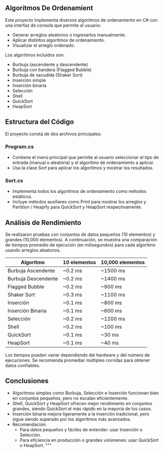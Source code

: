 ## Algoritmos De Ordenamient

Este proyecto implementa diversos algoritmos de ordenamiento en C# con una interfaz de consola que permite al usuario:

- Generar arreglos aleatorios o ingresarlos manualmente.
- Aplicar distintos algoritmos de ordenamiento.
- Visualizar el arreglo ordenado.

Los algoritmos incluidos son:

- Burbuja (ascendente y descendente)
- Burbuja con bandera (Flagged Bubble)
- Burbuja de sacudida (Shaker Sort)
- Inserción simple
- Inserción binaria
- Selección
- Shell
- QuickSort
- HeapSort

## Estructura del Código

El proyecto consta de dos archivos principales:

### Program.cs

- Contiene el menú principal que permite al usuario seleccionar el tipo de entrada (manual o aleatoria) y el algoritmo de ordenamiento a aplicar.
- Usa la clase Sort para aplicar los algoritmos y mostrar los resultados.

### Sort.cs

- Implementa todos los algoritmos de ordenamiento como métodos estáticos.
- Incluye métodos auxiliares como Print para mostrar los arreglos y Partition / Heapify para QuickSort y HeapSort respectivamente.

## Análisis de Rendimiento

Se realizaron pruebas con conjuntos de datos pequeños (10 elementos) y grandes (10,000 elementos). A continuación, se muestra una comparación de tiempos promedio de ejecución (en milisegundos) para cada algoritmo usando arreglos aleatorios.

| Algoritmo             | 10 elementos | 10,000 elementos |
|-----------------------|--------------|------------------|
| Burbuja Ascendente    | ~0.2 ms      | ~1500 ms         |
| Burbuja Descendente   | ~0.2 ms      | ~1400 ms         |
| Flagged Bubble        | ~0.2 ms      | ~900 ms          |
| Shaker Sort           | ~0.3 ms      | ~1100 ms         |
| Inserción             | ~0.1 ms      | ~800 ms          |
| Inserción Binaria     | ~0.1 ms      | ~600 ms          |
| Selección             | ~0.2 ms      | ~1200 ms         |
| Shell                 | ~0.2 ms      | ~100 ms          |
| QuickSort             | ~0.1 ms      | ~30 ms           |
| HeapSort              | ~0.1 ms      | ~40 ms           |

Los tiempos pueden variar dependiendo del hardware y del número de ejecuciones. Se recomienda promediar múltiples corridas para obtener datos confiables.

## Conclusiones

- Algoritmos simples como Burbuja, Selección e Inserción funcionan bien en conjuntos pequeños, pero no escalan eficientemente.
- Shell, QuickSort y HeapSort ofrecen mejor rendimiento en conjuntos grandes, siendo QuickSort el más rápido en la mayoría de los casos.
- Inserción binaria mejora ligeramente a la inserción tradicional, pero sigue siendo superado por los algoritmos más avanzados.
- Recomendación:
  - Para datos pequeños y fáciles de entender: usar Inserción o Selección.
  - Para eficiencia en producción o grandes volúmenes: usar QuickSort o HeapSort.
"""
